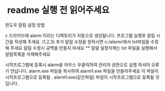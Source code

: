 #  readme  실행 전 읽어주세요

윈도우 알림 설정 방법

c 드라이브에 alarm 이라는 디렉토리가 자동으로 생성됨니다.
프로그램 실행후 알림 시간을 작성해 주세요. (1,2,3)
추가 알람 수정을 원하시면 c:/alarm/에서 txt파일을 수정해 주세요
알림 수정시 공백을 만들지 마세요
** 알람 설정삭제는 txt 파일을 실행해서 알람목록을 삭제해주세요

시작프로그램에 등록시 alarm을 마우스 우클릭하여 관리자 권한으로 실행 하셔야 오류가 안납니다.
alarm.exe 파일을 복사하여 alarm1.exe 파일을 만들어주세요 이 파일이 시작프로그램으로 등록될 .
alarm1.exe(같은파일) 파일이 시작프로그램으로 등록될 것입니다.
